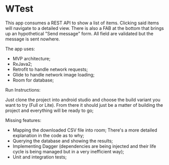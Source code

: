# WTest

This app consumes a REST API to show a list of items. Clicking said items will navigate to a detailed view. There is also a FAB at the bottom that brings up an hypothetical "Send message" form. All field are validated but the message is sent nowhere. 

The app uses:
- MVP architecture;
- RxJava2;
- Retrofit to handle network requests;
- Glide to handle network image loading;
- Room for database;

Run Instructions:

Just clone the project into android studio and choose the build variant you want to try (Full or Lite). From there it should just be a matter of building the project and everything will be ready to go;

Missing features:
- Mapping the downloaded CSV file into room; There's a more detailed explanation in the code as to why;
- Querying the database and showing the results;
- Implementing Dagger (dependencies are being injected and their life cycle is being managed but in a very inefficient way);
- Unit and integration tests;
